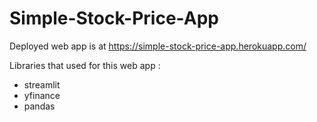 # Simple-Stock-Price-App

Deployed web app is at https://simple-stock-price-app.herokuapp.com/

Libraries that used for this web app :
- streamlit
- yfinance
- pandas
